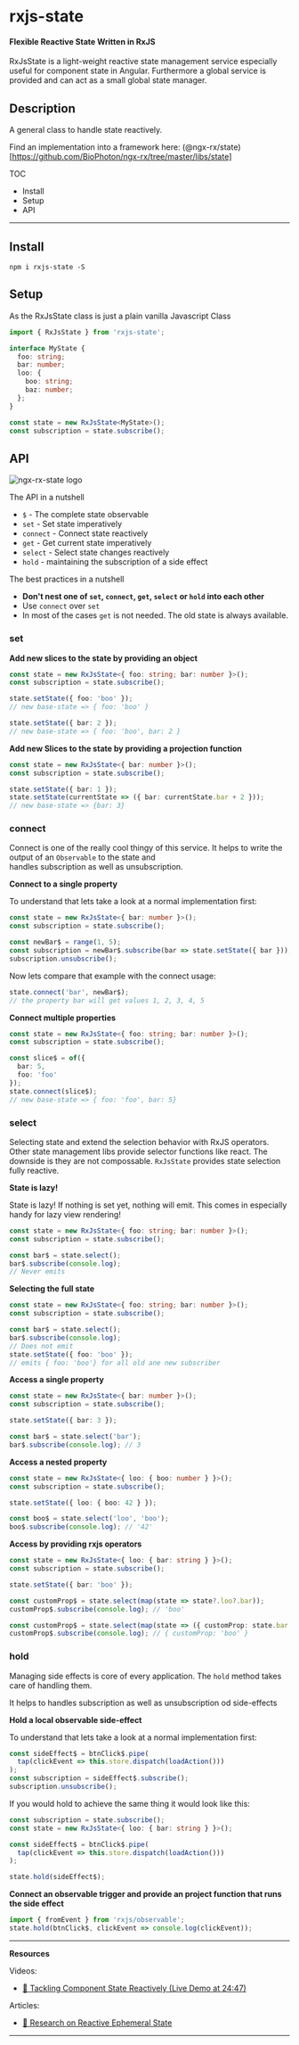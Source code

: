 # rxjs-state

#### Flexible Reactive State Written in RxJS 

RxJsState is a light-weight reactive state management service especially useful for component state in Angular.
Furthermore a global service is provided and can act as a small global state manager.

## Description

A general class to handle state reactively.

Find an implementation into a framework here: (@ngx-rx/state)[https://github.com/BioPhoton/ngx-rx/tree/master/libs/state]

TOC

- Install
- Setup
- API

---

## Install

`npm i rxjs-state -S`

## Setup

As the RxJsState class is just a plain vanilla Javascript Class

```typescript
import { RxJsState } from 'rxjs-state';

interface MyState {
  foo: string;
  bar: number;
  loo: {
    boo: string;
    baz: number;
  };
}

const state = new RxJsState<MyState>();
const subscription = state.subscribe();
```

## API
![ngx-rx-state logo](https://raw.githubusercontent.com/BioPhoton/ngx-rx/master/libs/ngx-rx-state/images/ngx-rx-state_API-names.png)

The API in a nutshell
- `$` - The complete state observable
- `set` - Set state imperatively
- `connect` - Connect state reactively 
- `get` - Get current state imperatively
- `select` - Select state changes reactively
- `hold` - maintaining the subscription of a side effect

The best practices in a nutshell
- **Don't nest one of `set`, `connect`, `get`, `select` or `hold` into each other**
- Use `connect` over `set` 
- In most of the cases `get` is not needed. The old state is always available.



### set

**Add new slices to the state by providing an object**

```typescript
const state = new RxJsState<{ foo: string; bar: number }>();
const subscription = state.subscribe();

state.setState({ foo: 'boo' });
// new base-state => { foo: 'boo' }

state.setState({ bar: 2 });
// new base-state => { foo: 'boo', bar: 2 }
```

**Add new Slices to the state by providing a projection function**

```typescript
const state = new RxJsState<{ bar: number }>();
const subscription = state.subscribe();

state.setState({ bar: 1 });
state.setState(currentState => ({ bar: currentState.bar + 2 }));
// new base-state => {bar: 3}
```

### connect

Connect is one of the really cool thingy of this service.
It helps to write the output of an `Observable` to the state and  
handles subscription as well as unsubscription.

**Connect to a single property**

To understand that lets take a look at a normal implementation first:

```typescript
const state = new RxJsState<{ bar: number }>();
const subscription = state.subscribe();

const newBar$ = range(1, 5);
const subscription = newBar$.subscribe(bar => state.setState({ bar }));
subscription.unsubscribe();
```

Now lets compare that example with the connect usage:

```typescript
state.connect('bar', newBar$);
// the property bar will get values 1, 2, 3, 4, 5
```

**Connect multiple properties**

```typescript
const state = new RxJsState<{ foo: string; bar: number }>();
const subscription = state.subscribe();

const slice$ = of({
  bar: 5,
  foo: 'foo'
});
state.connect(slice$);
// new base-state => { foo: 'foo', bar: 5}
```

### select

Selecting state and extend the selection behavior with RxJS operators.
Other state management libs provide selector functions like react. The downside is they are not compossable.
`RxJsState` provides state selection fully reactive.

**State is lazy!**

State is lazy! If nothing is set yet, nothing will emit.
This comes in especially handy for lazy view rendering!

```typescript
const state = new RxJsState<{ foo: string; bar: number }>();
const subscription = state.subscribe();

const bar$ = state.select();
bar$.subscribe(console.log);
// Never emits
```

**Selecting the full state**

```typescript
const state = new RxJsState<{ foo: string; bar: number }>();
const subscription = state.subscribe();

const bar$ = state.select();
bar$.subscribe(console.log);
// Does not emit
state.setState({ foo: 'boo' });
// emits { foo: 'boo'} for all old ane new subscriber
```

**Access a single property**

```typescript
const state = new RxJsState<{ bar: number }>();
const subscription = state.subscribe();

state.setState({ bar: 3 });

const bar$ = state.select('bar');
bar$.subscribe(console.log); // 3
```

**Access a nested property**

```typescript
const state = new RxJsState<{ loo: { boo: number } }>();
const subscription = state.subscribe();

state.setState({ loo: { boo: 42 } });

const boo$ = state.select('loo', 'boo');
boo$.subscribe(console.log); // '42'
```

**Access by providing rxjs operators**

```typescript
const state = new RxJsState<{ loo: { bar: string } }>();
const subscription = state.subscribe();

state.setState({ bar: 'boo' });

const customProp$ = state.select(map(state => state?.loo?.bar));
customProp$.subscribe(console.log); // 'boo'

const customProp$ = state.select(map(state => ({ customProp: state.bar })));
customProp$.subscribe(console.log); // { customProp: 'boo' }
```

### hold

Managing side effects is core of every application.
The `hold` method takes care of handling them.

It helps to handles subscription as well as unsubscription od side-effects

**Hold a local observable side-effect**

To understand that lets take a look at a normal implementation first:

```typescript
const sideEffect$ = btnClick$.pipe(
  tap(clickEvent => this.store.dispatch(loadAction()))
);
const subscription = sideEffect$.subscribe();
subscription.unsubscribe();
```

If you would hold to achieve the same thing it would look like this:

```typescript
const subscription = state.subscribe();
const state = new RxJsState<{ loo: { bar: string } }>();

const sideEffect$ = btnClick$.pipe(
  tap(clickEvent => this.store.dispatch(loadAction()))
);

state.hold(sideEffect$);
```

**Connect an observable trigger and provide an project function that runs the side effect**

```typescript
import { fromEvent } from 'rxjs/observable';
state.hold(btnClick$, clickEvent => console.log(clickEvent));
```

---

**Resources**

Videos:

- [🎥 Tackling Component State Reactively (Live Demo at 24:47)](https://www.youtube.com/watch?v=I8uaHMs8rw0)

Articles:

- [💾 Research on Reactive Ephemeral State](https://dev.to/rxjs/research-on-reactive-ephemeral-state-in-component-oriented-frameworks-38lk)

---
